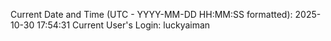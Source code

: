 Current Date and Time (UTC - YYYY-MM-DD HH:MM:SS formatted): 2025-10-30 17:54:31
Current User's Login: luckyaiman
